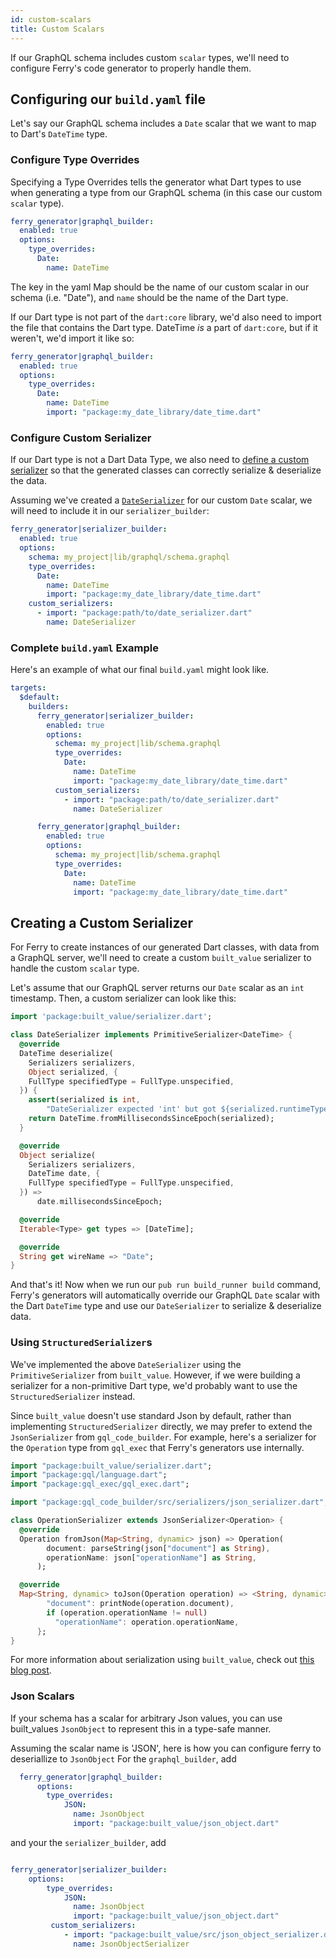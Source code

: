 ```yaml
---
id: custom-scalars
title: Custom Scalars
---
```


If our GraphQL schema includes custom `scalar` types, we'll need to configure Ferry's code generator to properly handle them.

## Configuring our `build.yaml` file

Let's say our GraphQL schema includes a `Date` scalar that we want to map to Dart's `DateTime` type.

### Configure Type Overrides

Specifying a Type Overrides tells the generator what Dart types to use when generating a type from our GraphQL schema (in this case our custom `scalar` type).

```yaml {4}
ferry_generator|graphql_builder:
  enabled: true
  options:
    type_overrides:
      Date:
        name: DateTime
```

The key in the yaml Map should be the name of our custom scalar in our schema (i.e. "Date"), and `name` should be the name of the Dart type.

If our Dart type is not part of the `dart:core` library, we'd also need to import the file that contains the Dart type. DateTime _is_ a part of `dart:core`, but if it weren't, we'd import it like so:

```yaml {7}
ferry_generator|graphql_builder:
  enabled: true
  options:
    type_overrides:
      Date:
        name: DateTime
        import: "package:my_date_library/date_time.dart"
```

### Configure Custom Serializer

If our Dart type is not a Dart Data Type, we also need to [define a custom serializer](#create-a-custom-serializer) so that the generated classes can correctly serialize & deserialize the data.

Assuming we've created a [`DateSerializer`](#create-a-custom-serializer) for our custom `Date` scalar, we will need to include it in our `serializer_builder`:

```yaml
ferry_generator|serializer_builder:
  enabled: true
  options:
    schema: my_project|lib/graphql/schema.graphql
    type_overrides:
      Date:
        name: DateTime
        import: "package:my_date_library/date_time.dart"
    custom_serializers:
      - import: "package:path/to/date_serializer.dart"
        name: DateSerializer
```

### Complete `build.yaml` Example

Here's an example of what our final `build.yaml` might look like.

```yaml
targets:
  $default:
    builders:
      ferry_generator|serializer_builder:
        enabled: true
        options:
          schema: my_project|lib/schema.graphql
          type_overrides:
            Date:
              name: DateTime
              import: "package:my_date_library/date_time.dart"
          custom_serializers:
            - import: "package:path/to/date_serializer.dart"
              name: DateSerializer

      ferry_generator|graphql_builder:
        enabled: true
        options:
          schema: my_project|lib/schema.graphql
          type_overrides:
            Date:
              name: DateTime
              import: "package:my_date_library/date_time.dart"
```

## Creating a Custom Serializer

For Ferry to create instances of our generated Dart classes, with data from a GraphQL server, we'll need to create a custom `built_value` serializer to handle the custom `scalar` type.

Let's assume that our GraphQL server returns our `Date` scalar as an `int` timestamp. Then, a custom serializer can look like this:

```dart
import 'package:built_value/serializer.dart';

class DateSerializer implements PrimitiveSerializer<DateTime> {
  @override
  DateTime deserialize(
    Serializers serializers,
    Object serialized, {
    FullType specifiedType = FullType.unspecified,
  }) {
    assert(serialized is int,
        "DateSerializer expected 'int' but got ${serialized.runtimeType}");
    return DateTime.fromMillisecondsSinceEpoch(serialized);
  }

  @override
  Object serialize(
    Serializers serializers,
    DateTime date, {
    FullType specifiedType = FullType.unspecified,
  }) =>
      date.millisecondsSinceEpoch;

  @override
  Iterable<Type> get types => [DateTime];

  @override
  String get wireName => "Date";
}
```

And that's it! Now when we run our `pub run build_runner build` command, Ferry's generators will automatically override our GraphQL `Date` scalar with the Dart `DateTime` type and use our `DateSerializer` to serialize & deserialize data.

### Using `StructuredSerializer`s

We've implemented the above `DateSerializer` using the `PrimitiveSerializer` from `built_value`. However, if we were building a serializer for a non-primitive Dart type, we'd probably want to use the `StructuredSerializer` instead.

Since `built_value` doesn't use standard Json by default, rather than implementing `StructuredSerializer` directly, we may prefer to extend the `JsonSerializer` from `gql_code_builder`. For example, here's a serializer for the `Operation` type from `gql_exec` that Ferry's generators use internally.

```dart
import "package:built_value/serializer.dart";
import "package:gql/language.dart";
import "package:gql_exec/gql_exec.dart";

import "package:gql_code_builder/src/serializers/json_serializer.dart";

class OperationSerializer extends JsonSerializer<Operation> {
  @override
  Operation fromJson(Map<String, dynamic> json) => Operation(
        document: parseString(json["document"] as String),
        operationName: json["operationName"] as String,
      );

  @override
  Map<String, dynamic> toJson(Operation operation) => <String, dynamic>{
        "document": printNode(operation.document),
        if (operation.operationName != null)
          "operationName": operation.operationName,
      };
}
```

For more information about serialization using `built_value`, check out [this blog post](https://medium.com/dartlang/darts-built-value-for-serialization-f5db9d0f4159).


### Json Scalars

If your schema has a scalar for arbitrary Json values, you can use built_values `JsonObject` to represent this in a type-safe manner.

Assuming the scalar name is 'JSON', here is how you can configure ferry to deseriallize to `JsonObject`
For the `graphql_builder`, add 
```yaml
  ferry_generator|graphql_builder:
      options:
        type_overrides:
            JSON:
              name: JsonObject
              import: "package:built_value/json_object.dart"

```

and your the `serializer_builder`, add


```yaml

ferry_generator|serializer_builder:
    options:
        type_overrides:
            JSON:
              name: JsonObject
              import: "package:built_value/json_object.dart"
         custom_serializers:
            - import: "package:built_value/src/json_object_serializer.dart"
              name: JsonObjectSerializer

```

